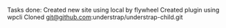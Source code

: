 Tasks done:
Created new site using local by flywheel
Created plugin using wpcli
Cloned git@github.com:understrap/understrap-child.git